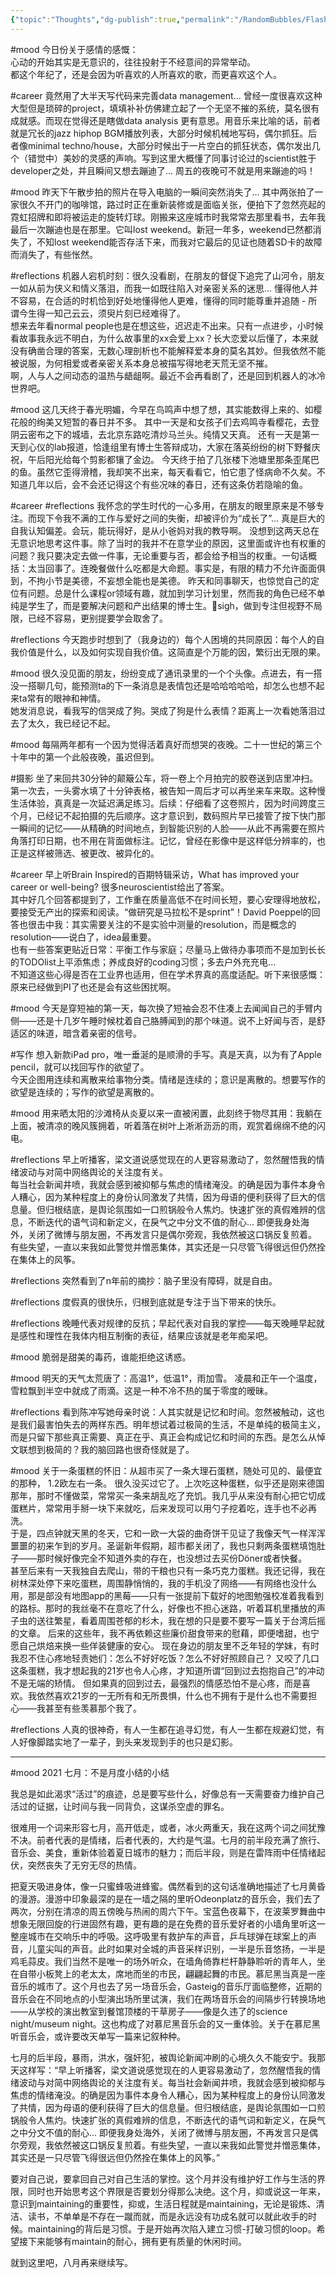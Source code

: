 ```yaml
---
{"topic":"Thoughts","dg-publish":true,"permalink":"/RandomBubbles/FlashThoughts/2021/","dgPassFrontmatter":true,"noteIcon":""}
---
```


#mood 今日份关于感情的感慨：  
心动的开始其实是无意识的，往往投射于不经意间的异常举动。  
都这个年纪了，还是会因为听喜欢的人所喜欢的歌，而更喜欢这个人。


#career 竟然用了大半天写代码来完善data management... 曾经一度很喜欢这种大型但是琐碎的project，填填补补仿佛建立起了一个无坚不摧的系统，莫名很有成就感。而现在觉得还是瞎做data analysis 更有意思。用音乐来比喻的话，前者就是冗长的jazz hiphop BGM播放列表，大部分时候机械地写码，偶尔抓狂。后者像minimal techno/house，大部分时候出于一片空白的抓狂状态，偶尔发出几个（错觉中）美妙的灵感的声响。写到这里大概懂了同事讨论过的scientist胜于developer之处，并且瞬间又想去蹦迪了... 周五的夜晚可不就是用来蹦迪的吗！

#mood 昨天下午散步拍的照片在导入电脑的一瞬间突然消失了... 其中两张拍了一家很久不开门的咖啡馆，路过时正在重新装修或是面临关张，便拍下了忽然亮起的霓虹招牌和即将被运走的旋转灯球。刚搬来这座城市时我常常去那里看书，去年我最后一次蹦迪也是在那里。它叫lost weekend。新冠一年多，weekend已然都消失了，不知lost weekend能否存活下来，而我对它最后的见证也随着SD卡的故障而消失了，有些怅然。

#reflections 机器人宕机时刻：很久没看剧，在朋友的督促下追完了山河令，朋友一如从前为侠义和情义落泪，而我一如既往陷入对亲密关系的迷思... 懂得他人并不容易，在合适的时机恰到好处地懂得他人更难，懂得的同时能尊重并追随 - 所谓今生得一知己云云，须臾片刻已经难得了。  
想来去年看normal people也是在想这些，迟迟走不出来。只有一点进步，小时候看故事我永远不明白，为什么故事里的xx会爱上xx？长大恋爱以后懂了，本来就没有确凿合理的答案，无数心理剖析也不能解释爱本身的莫名其妙。但我依然不能被说服，为何相爱或者亲密关系本身总被描写得地老天荒无坚不摧。  
啊，人与人之间动态的温热与龉龃啊。最近不会再看剧了，还是回到机器人的冰冷世界吧。

#mood 这几天终于春光明媚，今早在鸟鸣声中想了想，其实能数得上来的、如樱花般的绚美又短暂的春日并不多。 其中一天是和女孩子们去鸡鸣寺看樱花，去登阴云密布之下的城墙，去北京东路吃清炒马兰头。纯情又天真。 还有一天是第一天到心仪的lab报道，恰逢组里有博士生答辩成功，大家在落英纷纷的树下野餐庆祝，午后阳光给每个剪影都镶了金边。 今天终于拍了几张楼下池塘里那条歪尾巴的鱼。虽然它歪得滑稽，我却笑不出来，每天看看它，怕它患了怪病命不久矣。不知道几年以后，会不会还记得这个有些况味的春日，还有这条仿若隐喻的鱼。

#career #reflections 我怀念的学生时代的一心多用，在朋友的眼里原来是不够专注。而现下令我不满的工作与爱好之间的失衡，却被评价为“成长了”... 真是巨大的自我认知偏差。会玩，能玩得好，是从小爸妈对我的教导啊。
没想到这两天总在无意识地思考这件事。除了当时的我并不在意学业的原因，这里面或许也有权重的问题？我只要决定去做一件事，无论重要与否，都会给予相当的权重。一句话概括：太当回事了。连晚餐做什么吃都是大命题。事实是，有限的精力不允许面面俱到，不拘小节是美德，不妄想全能也是美德。
昨天和同事聊天，也惊觉自己的定位有问题。总是什么课程or领域有趣，就加到学习计划里，然而我的角色已经不单纯是学生了，而是要解决问题和产出结果的博士生。sigh，做到专注但视野不局限，已经不容易，更别提要学会取舍了。

#reflections 今天跑步时想到了（我身边的）每个人困境的共同原因：每个人的自我价值是什么，以及如何实现自我价值。这简直是个万能的因，繁衍出无限的果。

#mood 很久没见面的朋友，纷纷变成了通讯录里的一个个头像。点进去，有一搭没一搭聊几句，能预测ta的下一条消息是表情包还是哈哈哈哈哈，却怎么也想不起来ta常有的眼神和神情。  
她发消息说，看我写的信哭成了狗。哭成了狗是什么表情？距离上一次看她落泪过去了太久，我已经记不起。

#mood 每隔两年都有一个因为觉得活着真好而想哭的夜晚。二十一世纪的第三个十年中的第一个此般夜晚，虽迟但到。

#摄影 坐了来回共30分钟的颠簸公车，将一卷上个月拍完的胶卷送到店里冲扫。第一次去，一头雾水填了十分钟表格，被告知一周后才可以再坐来车来取。这种慢生活体验，真真是一次延迟满足练习。后续：仔细看了这卷照片，因为时间跨度三个月，已经记不起拍摄的先后顺序。这才意识到，数码照片早已接管了按下快门那一瞬间的记忆——从精确的时间地点，到智能识别的人脸——从此不再需要在照片角落打印日期，也不用在背面做标注。记忆，曾经在影像中是这样低分辨率的，也正是这样被筛选、被更改、被异化的。

#career 早上听Brain Inspired的百期特辑采访，What has improved your career or well-being? 很多neuroscientist给出了答案。  
其中好几个回答都提到了，工作重在质量高低不在时间长短，要心安理得地放松，要接受无产出的探索和阅读。“做研究是马拉松不是sprint”！David Poeppel的回答也很击中我：其实需要关注的不是实验中测量的resolution，而是概念的resolution——说白了，idea最重要。  
也有一些答案更贴近日常：平衡工作与家庭；尽量马上做待办事项而不是加到长长的TODOlist上平添焦虑；养成良好的coding习惯；多去户外充充电...  
不知道这些心得是否在工业界也适用，但在学术界真的高度适配。听下来很感慨：原来已经做到PI了也还是会有这些困扰啊。

#mood 今天是穿短袖的第一天，每次换了短袖会忍不住凑上去闻闻自己的手臂内侧——还是十几岁午睡时候枕着自己胳膊闻到的那个味道。说不上好闻与否，是舒适区的味道，暗含着亲密的信号。

#写作 想入新款iPad pro，唯一垂涎的是顺滑的手写。真是天真，以为有了Apple pencil，就可以找回写作的欲望了。  
今天企图用连续和离散来给事物分类。情绪是连续的；意识是离散的。想要写作的欲望是连续的；写作的欲望是离散的。

#mood 用来晒太阳的沙滩椅从炎夏以来一直被闲置，此刻终于物尽其用：我躺在上面，被清凉的晚风簇拥着，听着落在树叶上淅淅沥沥的雨，观赏着绵绵不绝的闪电。

#reflections 早上听播客，梁文道说感觉现在的人更容易激动了，忽然醒悟我的情绪波动与对简中网络舆论的关注度有关。  
每当社会新闻井喷，我就会感到被抑郁与焦虑的情绪淹没。的确是因为事件本身令人糟心，因为某种程度上的身份认同激发了共情，因为母语的便利获得了巨大的信息量。但归根结底，是舆论氛围如一口煎锅般令人焦灼。快速扩张的真假难辨的信息，不断迭代的语气词和新定义，在戾气之中分文不值的耐心... 即便我身处海外，关闭了微博与朋友圈，不再发言只是偶尔旁观，我依然被这口锅反复煎着。  
有些失望，一直以来我如此警觉并憎恶集体，其实还是一只尽管飞得很远但仍然拴在集体上的风筝。

#reflections 突然看到了n年前的摘抄：脑子里没有障碍，就是自由。

#reflections 度假真的很快乐，归根到底就是专注于当下带来的快乐。

#reflections 晚睡代表对规律的反抗；早起代表对自我的掌控——每天晚睡早起就是感性和理性在我体内相互制衡的表征，结果应该就是老年痴呆吧。

#mood 脆弱是甜美的毒药，谁能拒绝这诱惑。

#mood 明天的天气太荒唐了：高温1°，低温1°，雨加雪。  凌晨和正午一个温度，雪粒飘到半空中就成了雨滴。这是一种不冷不热的属于零度的暧昧。

#reflections 看到陈冲写她母亲时说：人其实就是记忆和时间。忽然被触动，这也是我们最害怕失去的两样东西。明年想试着过极简的生活，不是单纯的极简主义，而是只留下那些真正需要、真正在乎、真正会构成记忆和时间的东西。是怎么从悼文联想到极简的？我的脑回路也很奇怪就是了。

#mood 关于一条蛋糕的怀旧：从超市买了一条大理石蛋糕，随处可见的、最便宜的那种， 1.2欧左右一条。 
很久没买过它了。上次吃这种蛋糕，似乎还是刚来德国那年，那时不懂做菜，常常买一条来胡乱吃了充饥。我几乎从来没有耐心把它切成蛋糕片，常常用手掰一块下来就吃，后来发现可以用勺子挖着吃，连手也不必再洗。  
于是，四点钟就天黑的冬天，它和一欧一大袋的曲奇饼干见证了我像天气一样浑浑噩噩的初来乍到的岁月。圣诞新年假期，超市都关闭了，我也只剩两条蛋糕填饱肚子——那时候好像完全不知道外卖的存在，也没想过去买份Döner或者快餐。  
甚至后来有一天我独自去爬山，带的干粮也只有一条巧克力蛋糕。我还记得，我在树林深处停下来吃蛋糕，周围静悄悄的，我的手机没了网络——有网络也没什么用，那是部没有地图app的黑莓——只有一张提前下载好的地图勉强校准着我看到的路标。那时的我丝毫不在意吃了什么，好像也不担心迷路，听着耳机里播放的声子虫的送往繁星，看着周围苍郁的杉木，我在想的只是要不要写一篇关于台湾后摇的文章。
后来的这些年，我不再依赖这些廉价甜食带来的慰藉，即便嗜甜，也宁愿自己烘焙来换一些佯装健康的安心。
现在身边的朋友里不乏年轻的学妹，有时我忍不住心疼地轻责她们：怎么不好好吃饭？怎么不好好照顾自己？
又咬了几口这条蛋糕，我才想起我的21岁也令人心疼，才知道所谓“回到过去抱抱自己”的冲动不是无端的矫情。
但如果真的回到过去，最强烈的情感恐怕不是心疼，而是喜欢。我依然喜欢21岁的一无所有和无所畏惧，什么也不拥有于是什么也不需要担心——我甚至有些羡慕那个我了。

#reflections 人真的很神奇，有人一生都在追寻幻觉，有人一生都在规避幻觉，有人好像脚踏实地了一辈子，到头来发现到手的也只是幻影。



----

#mood 2021 七月：不是月度小结的小结

我总是如此渴求“活过”的痕迹，总是要写些什么，好像总有一天需要奋力维护自己活过的证据，让时间与我一同背负，这谋杀空虚的罪名。

很难用一个词来形容七月，高开低走，或者，冰火两重天，我在这两个词之间犹豫不决。前者代表的是情绪，后者代表的，大约是气温。七月的前半段充满了旅行、音乐会、美食，重新体验着夏日城市的魅力；而后半段，则是在雷阵雨中任情绪起伏，突然丧失了无穷无尽的热情。

把夏天吸进身体，像一只蜜蜂吸进蜂蜜。偶然看到的这句话准确地描述了七月黄昏的漫游。漫游中印象最深的是在一墙之隔的里听Odeonplatz的音乐会，我们去了两次，分别在清凉的周五傍晚与热闹的周六下午。宝蓝色夜幕下，在波莱罗舞曲中想象无限回旋的行进固然有趣，更有趣的是在免费的音乐爱好者的小墙角里听这一整座城市在交响乐中的呼吸。这呼吸里有救护车的声音，乒乓球弹在球案上的声音，儿童尖叫的声音。此时如果对全城的声音采样识别，一半是乐音悠扬，一半是鸡毛蒜皮。我们当然不是唯一的场外听众，在墙角倚靠栏杆静静聆听的青年人，坐在自带小板凳上的老太太，席地而坐的市民，翩翩起舞的市民。慕尼黑当真是一座音乐的城市了。这个月也去了另一场音乐会，Gasteig的音乐厅面临整修，近期的音乐会在不同地点的小型演出场所里试演，我们在两场音乐会的间隔步行转换场地——从学校的演出教室到餐馆顶楼的干草房子——像是久违了的science night/museum night。这也构成了对慕尼黑音乐会的又一重体验。关于在慕尼黑听音乐会，或许要改天单写一篇来记叙种种。

七月的后半段，暴雨，洪水，强奸犯，被舆论新闻冲刷的心境久久不能安宁。我那天这样写：“早上听播客，梁文道说感觉现在的人更容易激动了，忽然醒悟我的情绪波动与对简中网络舆论的关注度有关。每当社会新闻井喷，我就会感到被抑郁与焦虑的情绪淹没。的确是因为事件本身令人糟心，因为某种程度上的身份认同激发了共情，因为母语的便利获得了巨大的信息量。但归根结底，是舆论氛围如一口煎锅般令人焦灼。快速扩张的真假难辨的信息，不断迭代的语气词和新定义，在戾气之中分文不值的耐心... 即便我身处海外，关闭了微博与朋友圈，不再发言只是偶尔旁观，我依然被这口锅反复煎着。有些失望，一直以来我如此警觉并憎恶集体，其实还是一只尽管飞得很远但仍然拴在集体上的风筝。”

要对自己说，要拿回自己对自己生活的掌控。这个月并没有维护好工作与生活的界限，同时也开始思考这个界限是否要划分得那么决绝。这个月，抑或说这一年来，意识到maintaining的重要性，抑或，生活日程就是maintaining，无论是锻炼、清洁、读书，不单单是不存在一蹴而就，而是永远没有功成名就可以就此收手的时候。maintaining的背后是习惯。于是开始再次陷入建立习惯-打破习惯的loop。希望接下来能够有maintain的耐心，拥有更有质量的休闲时间。

就到这里吧，八月再来继续写。